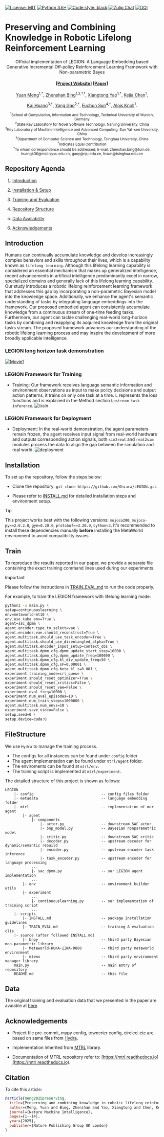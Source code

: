 [![License: MIT](https://img.shields.io/badge/License-MIT-green.svg)](https://github.com/facebookresearch/mtrl/blob/main/LICENSE)
[![Python 3.6+](https://img.shields.io/badge/python-3.6+-blue.svg)](https://www.python.org/downloads/release/python-360/)
[![Code style: black](https://img.shields.io/badge/code%20style-black-000000.svg)](https://github.com/psf/black)
[![Zulip Chat](https://img.shields.io/badge/zulip-join_chat-brightgreen.svg)](https://mtenv.zulipchat.com)
[![DOI](https://zenodo.org/badge/619254723.svg)](https://doi.org/10.5281/zenodo.14265088)

# Preserving and Combining Knowledge in Robotic Lifelong Reinforcement Learning

<div align="center">

Official implementation of LEGION: A Language Embedding based Generative Incremental Off-policy Reinforcement Learning Framework with Non-parametric Bayes


#### [[Project Website]](https://ghiara.github.io/LEGION/) [[Paper]](https://www.nature.com/articles/s42256-025-00983-2)


[Yuan Meng](https://github.com/Ghiara)<sup>1,\*</sup>, [Zhenshan Bing](https://github.com/zhenshan-bing)<sup>1,2,\*,&dagger;</sup>, [Xiangtong Yao](https://www.ce.cit.tum.de/air/people/xiangtong-yao/)<sup>1,\*</sup>, [Kejia Chen](https://kifabrik.mirmi.tum.de/team/)<sup>1</sup>,

[Kai Huang](https://cse.sysu.edu.cn/content/2466)<sup>3,&dagger;</sup>, [Yang Gao](https://is.nju.edu.cn/gy_en/main.htm)<sup>2,&dagger;</sup>, [Fuchun Sun](https://www.cs.tsinghua.edu.cn/csen/info/1312/4393.htm)<sup>4,&dagger;</sup>, [Alois Knoll](https://www.ce.cit.tum.de/air/people/prof-dr-ing-habil-alois-knoll/)<sup>1</sup>.

</div>

<p align="center">
<small><sup>1</sup>School of Computation, Information and Technology, Technical University of Munich, Germany</small>
<br><small><sup>2</sup>State Key Laboratory for Novel Software Technology, Nanjing University, China</small>
<br><small><sup>3</sup>Key Laboratory of Machine Intelligence and Advanced Computing, Sun Yat-sen University, China</small>
<br><small><sup>4</sup>Department of Computer Science and Technology, Tsinghua University, China</small>
<small><br><sup>*</sup>Indicates Equal Contribution</small>
<small><br><sup>&dagger;</sup>To whom correspondence should be addressed; E-mail: zhenshan.bing@tum.de, huangk36@mail.sysu.edu.cn, gaoy@nju.edu.cn, fcsun@tsinghua.edu.cn</small>
</p>

## Repository Agenda

1. [Introduction](#Introduction)

2. [Installation & Setup](#Installation)

3. [Training and Evaluation](#Train)

4. [Repository Structure](#FileStructure)

5. [Data Availability](#Data)

6. [Acknowledgements](#Acknowledgements)

## Introduction

Humans can continually accumulate knowledge and develop increasingly complex behaviors and skills throughout their lives, which is a capability known as `lifelong learning`. 
Although this lifelong learning capability is considered an essential mechanism that makes up generalized intelligence, recent advancements in artificial intelligence predominantly excel in narrow, specialized domains and generally lack of this lifelong learning capability.
Our study introduces a robotic lifelong reinforcement learning framework that addresses this gap by incorporating a non-parametric Bayesian model into the knowledge space.
Additionally, we enhance the agent's semantic understanding of tasks by integrating language embeddings into the framework.
Our proposed embodied agent can consistently accumulate knowledge from a continuous stream of one-time feeding tasks. 
Furthermore, our agent can tackle challenging real-world long-horizon tasks by combining and reapplying its acquired knowledge from the original tasks stream.
The proposed framework advances our understanding of the robotic lifelong learning process and may inspire the development of more broadly applicable intelligence.

### LEGION long horizon task demonstration

<!-- [![Movie1](/docs/static/images/movie_cover.png "Long horzion task demonstration")](https://www.cit.tum.de/cit/startseite/) -->
[![Movie1](/docs/static/images/movie_cover.png "Long horizon task demonstration")](https://assets-eu.researchsquare.com/files/rs-4353532/v1/49b2a9646c62385bb89ddc0e.mp4)


### LEGION Framework for Training

- Training: Our framework receives language semantic information and environment observations 
          as input to make policy decisions and output action patterns, it trains on only one task at a time. L
          represents the loss functions and is explained in the Method section `Upstream task inference`.
![train](/docs/static/images/framework_train.png "Framework for Lifelong reinforcement Learning")

### LEGION Framework for Deployment
- Deployment: In the real-world demonstration, the agent parameters remain frozen, the agent 
          receives input signal from real-world hardware and outputs corresponding action signals, both `sim2real` and `real2sim` 
          modules process the data to align the gap between the simulation and real world.
![deployment](/docs/static/images/framework_deployment.png "Deployment")

## Installation

To set up the repository, follow the steps below:

* Clone the repository: `git clone https://github.com/Ghiara/LEGION.git`.

* Please refer to [INSTALL.md](scripts/INSTALL.md) for detailed installation steps and environment setup.

> [!TIP] 
> This project works best with the following versions: `mujoco200`, `mujoco-py==2.0.2.8`, `gym=0.20.0`, `protobuf==3.20.0`, `cython<3`. It's recommended to install these dependencies manually **before** installing the MetaWorld environment to avoid compatibility issues.

## Train

To reproduce the results reported in our paper, we provide a separate file containing the exact training command lines used during our experiments.
> [!IMPORTANT]
> Please follow the instructions in [TRAIN_EVAL.md](scripts/TRAIN_EVAL.md) to run the code properly.

For example, to train the LEGION framework with lifelong learning mode:
```bash
python3 -u main.py \
setup=continuouslearning \
env=metaworld-mt10 \
env.use_kuka_env=True \
agent=sac_dpmm \
agent.encoder.type_to_select=vae \
agent.encoder.vae.should_reconstruct=True \
agent.multitask.should_use_task_encoder=True \
agent.multitask.should_use_disentangled_alpha=True \
agent.multitask.encoder_input_setup=context_obs \
agent.multitask.dpmm_cfg.dpmm_update_start_step=10000 \
agent.multitask.dpmm_cfg.dpmm_update_freq=100000 \
agent.multitask.dpmm_cfg.kl_div_update_freq=50 \
agent.multitask.dpmm_cfg.sF=0.00001 \
agent.multitask.dpmm_cfg.beta_kl_z=0.001 \
experiment.training_mode=crl_queue \
experiment.should_reset_optimizer=True \
experiment.should_reset_critics=False \
experiment.should_reset_vae=False \
experiment.eval_freq=10000 \
experiment.num_eval_episodes=10 \
experiment.num_train_steps=1000000 \
agent.multitask.num_envs=10 \
experiment.save_video=False \
setup.seed=0 \
setup.device=cuda:0
```



## FileStructure

We use `Hydra` to manage the training process. 
- The configs for all instances can be found under `config` folder. 
- The agent implementation can be found under `mtrl/agent` folder.
- The enviroments can be found at `mtrl/env`.
- The training script is implemented at `mtrl/experiment`.


The detailed structure of this project is shown as follows:

```
LEGION
    |- config                               -- config files folder
    |- metadata                             -- language embedding folder
    |- mtrl                                 -- implementation of our agent
        |- agent
            |- components
                |- actor.py                 -- downstream SAC actor
                |- bnp_model.py             -- Bayesian nonparametric model
                |- critic.py                -- downstream SAC critic
                |- decoder.py               -- upstream decoder for dynamic/semantic rebuild
                |- encoder.py               -- upstream encoder task inference
                |- task_encoder.py          -- upstream encoder for language processing
            ...
            |- sac_dpmm.py                  -- our LEGION agent implementation
            ...
        |- env                              -- environment builder utils
        |- experiment
            ...
            |- continuouslearning.py        -- our implementation of training script
            ...           
    |- scripts
        |- INSTALL.md                       -- package installation guidelines
        |- TRAIN_EVAL.md                    -- training & evaluation clis
    |- source (after followed INSTALL.md)
        |- bnpy                             -- third party Bayesian non-parametric library
        |- Metaworld-KUKA-IIWA-R800         -- third party metaworld environment
        |- mtenv                            -- third party environment manager library
    main.py                                 -- main entry of repository
    README.md                               -- this file
```


## Data

The original training and evaluation data that we presented in the paper are avaiable at [here](data/).


## Acknowledgements

* Project file pre-commit, mypy config, towncrier config, circleci etc are based on same files from [Hydra](https://github.com/facebookresearch/hydra).

* Implementation Inherited from [MTRL](https://mtrl.readthedocs.io/en/latest/index.html) library. 

* Documentation of MTRL repository refer to: [https://mtrl.readthedocs.io](https://mtrl.readthedocs.io).


## Citation

To cite this article:

```bibtex
@article{meng2025preserving,
  title={Preserving and combining knowledge in robotic lifelong reinforcement learning},
  author={Meng, Yuan and Bing, Zhenshan and Yao, Xiangtong and Chen, Kejia and Huang, Kai and Gao, Yang and Sun, Fuchun and Knoll, Alois},
  journal={Nature Machine Intelligence},
  pages={1--14},
  year={2025},
  publisher={Nature Publishing Group UK London}
}
```